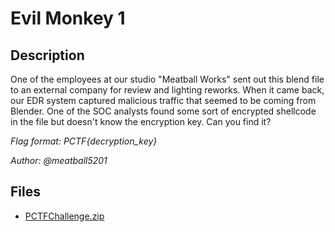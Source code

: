 # Evil Monkey 1

## Description

One of the employees at our studio "Meatball Works" sent out this blend file to an external company for review and lighting reworks. When it came back, our EDR system captured malicious traffic that seemed to be coming from Blender. One of the SOC analysts found some sort of encrypted shellcode in the file but doesn't know the encryption key. Can you find it? 

*Flag format: PCTF{decryption_key}*

*Author: @meatball5201*

## Files

* [PCTFChallenge.zip](files/PCTFChallenge.zip)

